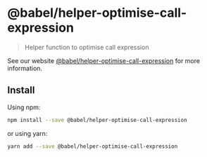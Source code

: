 # @babel/helper-optimise-call-expression

> Helper function to optimise call expression

See our website [@babel/helper-optimise-call-expression](https://babeljs.io/docs/en/next/babel-helper-optimise-call-expression.html) for more information.

## Install

Using npm:

```sh
npm install --save @babel/helper-optimise-call-expression
```

or using yarn:

```sh
yarn add --save @babel/helper-optimise-call-expression
```
